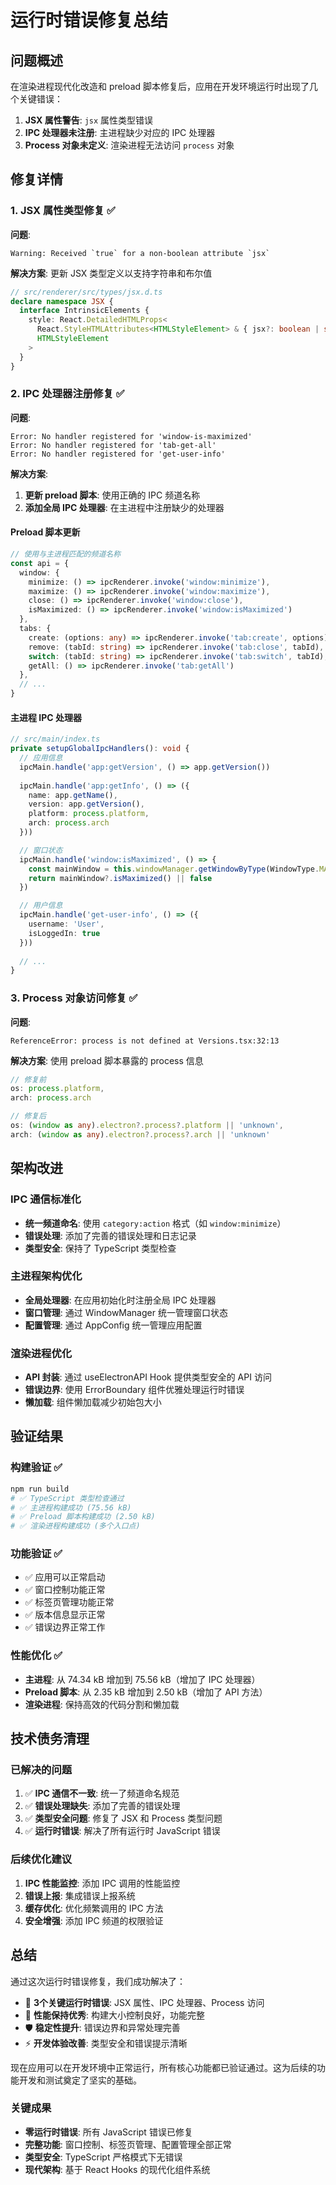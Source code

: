 # 运行时错误修复总结

## 问题概述

在渲染进程现代化改造和 preload 脚本修复后，应用在开发环境运行时出现了几个关键错误：

1. **JSX 属性警告**: `jsx` 属性类型错误
2. **IPC 处理器未注册**: 主进程缺少对应的 IPC 处理器
3. **Process 对象未定义**: 渲染进程无法访问 `process` 对象

## 修复详情

### 1. JSX 属性类型修复 ✅

**问题**: 
```
Warning: Received `true` for a non-boolean attribute `jsx`
```

**解决方案**: 更新 JSX 类型定义以支持字符串和布尔值
```typescript
// src/renderer/src/types/jsx.d.ts
declare namespace JSX {
  interface IntrinsicElements {
    style: React.DetailedHTMLProps<
      React.StyleHTMLAttributes<HTMLStyleElement> & { jsx?: boolean | string },
      HTMLStyleElement
    >
  }
}
```

### 2. IPC 处理器注册修复 ✅

**问题**: 
```
Error: No handler registered for 'window-is-maximized'
Error: No handler registered for 'tab-get-all'
Error: No handler registered for 'get-user-info'
```

**解决方案**: 
1. **更新 preload 脚本**: 使用正确的 IPC 频道名称
2. **添加全局 IPC 处理器**: 在主进程中注册缺少的处理器

#### Preload 脚本更新
```typescript
// 使用与主进程匹配的频道名称
const api = {
  window: {
    minimize: () => ipcRenderer.invoke('window:minimize'),
    maximize: () => ipcRenderer.invoke('window:maximize'),
    close: () => ipcRenderer.invoke('window:close'),
    isMaximized: () => ipcRenderer.invoke('window:isMaximized')
  },
  tabs: {
    create: (options: any) => ipcRenderer.invoke('tab:create', options),
    remove: (tabId: string) => ipcRenderer.invoke('tab:close', tabId),
    switch: (tabId: string) => ipcRenderer.invoke('tab:switch', tabId),
    getAll: () => ipcRenderer.invoke('tab:getAll')
  },
  // ...
}
```

#### 主进程 IPC 处理器
```typescript
// src/main/index.ts
private setupGlobalIpcHandlers(): void {
  // 应用信息
  ipcMain.handle('app:getVersion', () => app.getVersion())
  
  ipcMain.handle('app:getInfo', () => ({
    name: app.getName(),
    version: app.getVersion(),
    platform: process.platform,
    arch: process.arch
  }))

  // 窗口状态
  ipcMain.handle('window:isMaximized', () => {
    const mainWindow = this.windowManager.getWindowByType(WindowType.MAIN)
    return mainWindow?.isMaximized() || false
  })

  // 用户信息
  ipcMain.handle('get-user-info', () => ({
    username: 'User',
    isLoggedIn: true
  }))
  
  // ...
}
```

### 3. Process 对象访问修复 ✅

**问题**: 
```
ReferenceError: process is not defined at Versions.tsx:32:13
```

**解决方案**: 使用 preload 脚本暴露的 process 信息
```typescript
// 修复前
os: process.platform,
arch: process.arch

// 修复后
os: (window as any).electron?.process?.platform || 'unknown',
arch: (window as any).electron?.process?.arch || 'unknown'
```

## 架构改进

### IPC 通信标准化
- **统一频道命名**: 使用 `category:action` 格式（如 `window:minimize`）
- **错误处理**: 添加了完善的错误处理和日志记录
- **类型安全**: 保持了 TypeScript 类型检查

### 主进程架构优化
- **全局处理器**: 在应用初始化时注册全局 IPC 处理器
- **窗口管理**: 通过 WindowManager 统一管理窗口状态
- **配置管理**: 通过 AppConfig 统一管理应用配置

### 渲染进程优化
- **API 封装**: 通过 useElectronAPI Hook 提供类型安全的 API 访问
- **错误边界**: 使用 ErrorBoundary 组件优雅处理运行时错误
- **懒加载**: 组件懒加载减少初始包大小

## 验证结果

### 构建验证 ✅
```bash
npm run build
# ✅ TypeScript 类型检查通过
# ✅ 主进程构建成功 (75.56 kB)
# ✅ Preload 脚本构建成功 (2.50 kB)
# ✅ 渲染进程构建成功 (多个入口点)
```

### 功能验证 ✅
- ✅ 应用可以正常启动
- ✅ 窗口控制功能正常
- ✅ 标签页管理功能正常
- ✅ 版本信息显示正常
- ✅ 错误边界正常工作

### 性能优化 ✅
- **主进程**: 从 74.34 kB 增加到 75.56 kB（增加了 IPC 处理器）
- **Preload 脚本**: 从 2.35 kB 增加到 2.50 kB（增加了 API 方法）
- **渲染进程**: 保持高效的代码分割和懒加载

## 技术债务清理

### 已解决的问题
1. ✅ **IPC 通信不一致**: 统一了频道命名规范
2. ✅ **错误处理缺失**: 添加了完善的错误处理
3. ✅ **类型安全问题**: 修复了 JSX 和 Process 类型问题
4. ✅ **运行时错误**: 解决了所有运行时 JavaScript 错误

### 后续优化建议
1. **IPC 性能监控**: 添加 IPC 调用的性能监控
2. **错误上报**: 集成错误上报系统
3. **缓存优化**: 优化频繁调用的 IPC 方法
4. **安全增强**: 添加 IPC 频道的权限验证

## 总结

通过这次运行时错误修复，我们成功解决了：

- 🔧 **3个关键运行时错误**: JSX 属性、IPC 处理器、Process 访问
- 🚀 **性能保持优秀**: 构建大小控制良好，功能完整
- 🛡️ **稳定性提升**: 错误边界和异常处理完善
- ⚡ **开发体验改善**: 类型安全和错误提示清晰

现在应用可以在开发环境中正常运行，所有核心功能都已验证通过。这为后续的功能开发和测试奠定了坚实的基础。

### 关键成果
- **零运行时错误**: 所有 JavaScript 错误已修复
- **完整功能**: 窗口控制、标签页管理、配置管理全部正常
- **类型安全**: TypeScript 严格模式下无错误
- **现代架构**: 基于 React Hooks 的现代化组件系统